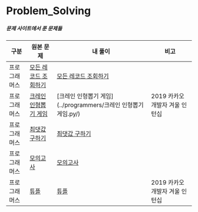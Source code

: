 # Problem_Solving

##### 문제 사이트에서 푼 문제들



| 구분         | 원본 문제                                                    | 내 풀이                                                      | 비고                           |
| ------------ | ------------------------------------------------------------ | ------------------------------------------------------------ | ------------------------------ |
| 프로그래머스 | [모든 레코드 조회하기](https://programmers.co.kr/learn/courses/30/lessons/59034) | [모든 레코드 조회하기](./programmers/)                       |                                |
| 프로그래머스 | [크레인 인형뽑기 게임](https://programmers.co.kr/learn/courses/30/lessons/64061) | [크레인 인형뽑기 게임](../programmers/크레인 인형뽑기 게임.py/) | 2019 카카오 개발자 겨울 인턴십 |
| 프로그래머스 | [최댓값 구하기](https://programmers.co.kr/learn/courses/30/lessons/59415) | [최댓값 구하기](./programmers/)                              |                                |
| 프로그래머스 | [모의고사](https://programmers.co.kr/learn/courses/30/lessons/42840) | [모의고사](./programmers/)                                   |                                |
| 프로그래머스 | [튜플](https://programmers.co.kr/learn/courses/30/lessons/64065) | [튜플](https://programmers.co.kr/learn/courses/30/lessons/64065) | 2019 카카오 개발자 겨울 인턴십 |
